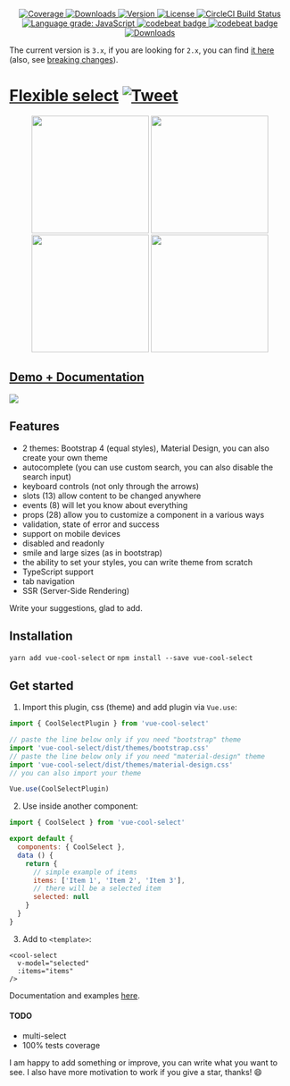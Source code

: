   <p align="center">
    <a href="https://codecov.io/gh/iliyaZelenko/vue-cool-select">
      <img src="https://img.shields.io/codecov/c/github/iliyaZelenko/vue-cool-select.svg" alt="Coverage">
    </a>
    <a href="https://www.npmjs.com/package/vue-cool-select">
      <img src="https://img.shields.io/npm/dm/vue-cool-select.svg" alt="Downloads">
    </a>
    <a href="https://www.npmjs.com/package/vue-cool-select">
      <img src="https://img.shields.io/npm/v/vue-cool-select.svg" alt="Version">
    </a>
    <a href="https://www.npmjs.com/package/vue-cool-select">
      <img src="https://img.shields.io/npm/l/vue-cool-select.svg" alt="License">
    </a>
    <a href="https://circleci.com/gh/iliyaZelenko/vue-cool-select">
      <img src="https://circleci.com/gh/iliyaZelenko/vue-cool-select.svg?style=shield" alt="CircleCI Build Status">
    </a>
    <a href="https://lgtm.com/projects/g/iliyaZelenko/vue-cool-select/context:javascript">
      <img alt="Language grade: JavaScript" src="https://img.shields.io/lgtm/grade/javascript/g/iliyaZelenko/vue-cool-select.svg?logo=lgtm&logoWidth=18" />
    </a>
    <a href="https://codebeat.co/projects/github-com-iliyazelenko-vue-cool-select-master">
      <img alt="codebeat badge" src="https://codebeat.co/badges/a6d9cfc8-529e-48c7-ae04-7d69fe6b1239" />
    </a>
    <a href="https://standardjs.com/">
      <img alt="codebeat badge" src="https://badgen.net/badge/code%20style/standard/f2a" />
    </a>
    <a href="https://www.npmjs.com/package/vue-cool-select">
      <img src="https://img.shields.io/npm/dt/vue-cool-select?color=red&label=total%20downloads" alt="Downloads">
    </a>
  </p>

The current version is `3.x`, if you are looking for `2.x`, you can find [it here](README_2VERSION.md) (also, see [breaking changes](https://github.com/iliyaZelenko/vue-cool-select/blob/master/CHANGELOG.md#300-2019-09-18)).

# [Flexible select](https://iliyazelenko.github.io/vue-cool-select) [![Tweet](https://img.shields.io/twitter/url/http/shields.io.svg?style=social)](https://twitter.com/intent/tweet?text=Vue%20select%20component%20with%20autocomplete,%20slots,%20bootstrap%20and%20material%20design%20themes.&url=https://github.com/iliyaZelenko/vue-cool-select&via=IlyaZelenko&hashtags=vue,bootstrap,developers,github,html,js,web,npm,material-design)

<div style="text-align: center">
  <img src="https://i.imgur.com/z7XdAkb.png?3" width="210px;">
  <img src="https://i.imgur.com/Ko1XsvT.png" width="210px;">
  <img src="https://i.imgur.com/FeOD4Go.png" width="210px;">
  <img src="https://i.imgur.com/38xQWCg.png" width="210px;">
</div>

## [Demo + Documentation](https://iliyazelenko.github.io/vue-cool-select)

[![](https://i.imgur.com/b7wxLPT.png)](https://iliyazelenko.github.io/vue-cool-select)

## Features

- 2 themes: Bootstrap 4 (equal styles), Material Design, you can also create your own theme
- autocomplete (you can use custom search, you can also disable the search input)
- keyboard controls (not only through the arrows)
- slots (13) allow content to be changed anywhere
- events (8) will let you know about everything
- props (28) allow you to customize a component in a various ways
- validation, state of error and success
- support on mobile devices
- disabled and readonly
- smile and large sizes (as in bootstrap)
- the ability to set your styles, you can write theme from scratch
- TypeScript support
- tab navigation
- SSR (Server-Side Rendering)

Write your suggestions, glad to add.

## Installation

`yarn add vue-cool-select` or `npm install --save vue-cool-select`

## Get started

1. Import this plugin, css (theme) and add plugin via `Vue.use`:
```js
import { CoolSelectPlugin } from 'vue-cool-select'

// paste the line below only if you need "bootstrap" theme
import 'vue-cool-select/dist/themes/bootstrap.css'
// paste the line below only if you need "material-design" theme
import 'vue-cool-select/dist/themes/material-design.css'
// you can also import your theme

Vue.use(CoolSelectPlugin)
```

2. Use inside another component:
```js
import { CoolSelect } from 'vue-cool-select'

export default {
  components: { CoolSelect },
  data () {
    return {
      // simple example of items
      items: ['Item 1', 'Item 2', 'Item 3'],
      // there will be a selected item
      selected: null
    }
  }
}
```

3. Add to `<template>`:

```vue
<cool-select
  v-model="selected"
  :items="items"
/>
```

Documentation and examples [here](https://iliyazelenko.github.io/vue-cool-select).

#### TODO
- multi-select
- 100% tests coverage

I am happy to add something or improve, you can write what you want to see.
I also have more motivation to work if you give a star, thanks! :smile:

